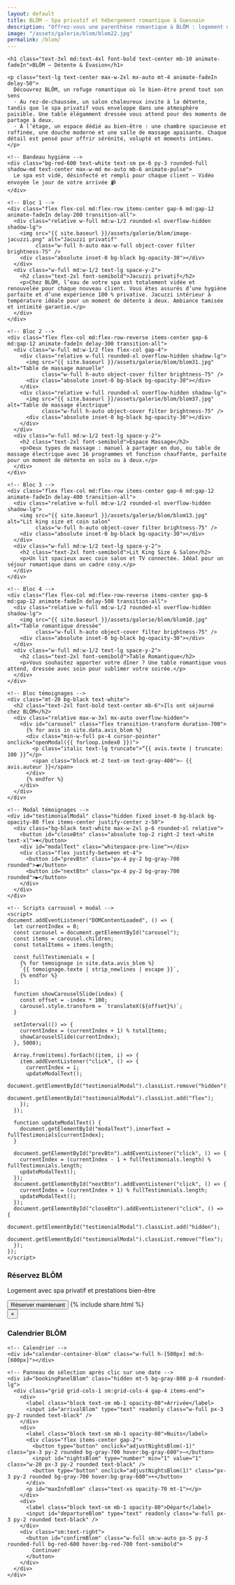 ```yaml
---
layout: default
title: BLŌM – Spa privatif et hébergement romantique à Guesnain
description: "Offrez-vous une parenthèse romantique à BLŌM : logement de charme, spa privatif, détente et petit‑déjeuner inclus."
image: "/assets/galerie/blom/blom22.jpg"
permalink: /blom/
---
```


<section class="bg-black text-white py-12 px-4 w-full overflow-x-hidden">
  <div class="max-w-6xl mx-auto space-y-16">

    <h1 class="text-3xl md:text-4xl font-bold text-center mb-10 animate-fadeIn">BLŌM – Détente & Évasion</h1>

    <p class="text-lg text-center max-w-2xl mx-auto mt-4 animate-fadeIn delay-50">
      Découvrez BLŌM, un refuge romantique où le bien‑être prend tout son sens
      · Au rez-de-chaussée, un salon chaleureux invite à la détente, tandis que le spa privatif vous enveloppe dans une atmosphère paisible. Une table élégamment dressée vous attend pour des moments de partage à deux.
      · À l’étage, un espace dédié au bien-être : une chambre spacieuse et raffinée, une douche moderne et une salle de massage apaisante. Chaque détail est pensé pour offrir sérénité, volupté et moments intimes.
    </p>

    <!-- Bandeau hygiène -->
    <div class="bg-red-600 text-white text-sm px-6 py-3 rounded-full shadow-md text-center max-w-md mx-auto mb-6 animate-pulse">
      Le spa est vidé, désinfecté et rempli pour chaque client – Vidéo envoyée le jour de votre arrivée 📹
    </div>

    <!-- Bloc 1 -->
    <div class="flex flex-col md:flex-row items-center gap-6 md:gap-12 animate-fadeIn delay-200 transition-all">
      <div class="relative w-full md:w-1/2 rounded-xl overflow-hidden shadow-lg">
        <img src="{{ site.baseurl }}/assets/galerie/blom/image-jacuzzi.png" alt="Jacuzzi privatif"
             class="w-full h-auto max-w-full object-cover filter brightness-75" />
        <div class="absolute inset-0 bg-black bg-opacity-30"></div>
      </div>
      <div class="w-full md:w-1/2 text-lg space-y-2">
        <h2 class="text-2xl font-semibold">Jacuzzi privatif</h2>
        <p>Chez BLŌM, l’eau de votre spa est totalement vidée et renouvelée pour chaque nouveau client. Vous êtes assurés d’une hygiène parfaite et d’une expérience 100 % privative. Jacuzzi intérieur à température idéale pour un moment de détente à deux. Ambiance tamisée et intimité garantie.</p>
      </div>
    </div>

    <!-- Bloc 2 -->
    <div class="flex flex-col md:flex-row-reverse items-center gap-6 md:gap-12 animate-fadeIn delay-300 transition-all">
      <div class="w-full md:w-1/2 flex flex-col gap-4">
        <div class="relative w-full rounded-xl overflow-hidden shadow-lg">
          <img src="{{ site.baseurl }}/assets/galerie/blom/blom31.jpg" alt="Table de massage manuelle"
               class="w-full h-auto object-cover filter brightness-75" />
          <div class="absolute inset-0 bg-black bg-opacity-30"></div>
        </div>
        <div class="relative w-full rounded-xl overflow-hidden shadow-lg">
          <img src="{{ site.baseurl }}/assets/galerie/blom/blom37.jpg" alt="Table de massage électrique"
               class="w-full h-auto object-cover filter brightness-75" />
          <div class="absolute inset-0 bg-black bg-opacity-30"></div>
        </div>
      </div>
      <div class="w-full md:w-1/2 text-lg space-y-2">
        <h2 class="text-2xl font-semibold">Espace Massage</h2>
        <p>Deux types de massage : manuel à partager en duo, ou table de massage électrique avec 16 programmes et fonction chauffante, parfaite pour un moment de détente en solo ou à deux.</p>
      </div>
    </div>

    <!-- Bloc 3 -->
    <div class="flex flex-col md:flex-row items-center gap-6 md:gap-12 animate-fadeIn delay-400 transition-all">
      <div class="relative w-full md:w-1/2 rounded-xl overflow-hidden shadow-lg">
        <img src="{{ site.baseurl }}/assets/galerie/blom/blom13.jpg" alt="Lit king size et coin salon"
             class="w-full h-auto object-cover filter brightness-75" />
        <div class="absolute inset-0 bg-black bg-opacity-30"></div>
      </div>
      <div class="w-full md:w-1/2 text-lg space-y-2">
        <h2 class="text-2xl font-semibold">Lit King Size & Salon</h2>
        <p>Un lit spacieux avec coin salon et TV connectée. Idéal pour un séjour romantique dans un cadre cosy.</p>
      </div>
    </div>

    <!-- Bloc 4 -->
    <div class="flex flex-col md:flex-row-reverse items-center gap-6 md:gap-12 animate-fadeIn delay-500 transition-all">
      <div class="relative w-full md:w-1/2 rounded-xl overflow-hidden shadow-lg">
        <img src="{{ site.baseurl }}/assets/galerie/blom/blom10.jpg" alt="Table romantique dressée"
             class="w-full h-auto object-cover filter brightness-75" />
        <div class="absolute inset-0 bg-black bg-opacity-30"></div>
      </div>
      <div class="w-full md:w-1/2 text-lg space-y-2">
        <h2 class="text-2xl font-semibold">Table Romantique</h2>
        <p>Vous souhaitez apporter votre dîner ? Une table romantique vous attend, dressée avec soin pour sublimer votre soirée.</p>
      </div>
    </div>

    <!-- Bloc témoignages -->
    <div class="mt-20 bg-black text-white">
      <h2 class="text-2xl font-bold text-center mb-6">Ils ont séjourné chez BLŌM</h2>
      <div class="relative max-w-3xl mx-auto overflow-hidden">
        <div id="carousel" class="flex transition-transform duration-700">
          {% for avis in site.data.avis_blom %}
          <div class="min-w-full px-4 cursor-pointer" onclick="openModal({{ forloop.index0 }})">
            <p class="italic text-lg truncate">“{{ avis.texte | truncate: 100 }}”</p>
            <span class="block mt-2 text-sm text-gray-400">– {{ avis.auteur }}</span>
          </div>
          {% endfor %}
        </div>
      </div>
    </div>

    <!-- Modal témoignages -->
    <div id="testimonialModal" class="hidden fixed inset-0 bg-black bg-opacity-80 flex items-center justify-center z-50">
      <div class="bg-black text-white max-w-2xl p-6 rounded-xl relative">
        <button id="closeBtn" class="absolute top-2 right-2 text-white text-xl">✖</button>
        <div id="modalText" class="whitespace-pre-line"></div>
        <div class="flex justify-between mt-4">
          <button id="prevBtn" class="px-4 py-2 bg-gray-700 rounded">◀</button>
          <button id="nextBtn" class="px-4 py-2 bg-gray-700 rounded">▶</button>
        </div>
      </div>
    </div>

    <!-- Scripts carrousel + modal -->
    <script>
    document.addEventListener("DOMContentLoaded", () => {
      let currentIndex = 0;
      const carousel = document.getElementById("carousel");
      const items = carousel.children;
      const totalItems = items.length;

      const fullTestimonials = [
        {% for temoignage in site.data.avis_blom %}
        `{{ temoignage.texte | strip_newlines | escape }}`,
        {% endfor %}
      ];

      function showCarouselSlide(index) {
        const offset = -index * 100;
        carousel.style.transform = `translateX(${offset}%)`;
      }

      setInterval(() => {
        currentIndex = (currentIndex + 1) % totalItems;
        showCarouselSlide(currentIndex);
      }, 5000);

      Array.from(items).forEach((item, i) => {
        item.addEventListener("click", () => {
          currentIndex = i;
          updateModalText();
          document.getElementById("testimonialModal").classList.remove("hidden");
          document.getElementById("testimonialModal").classList.add("flex");
        });
      });

      function updateModalText() {
        document.getElementById("modalText").innerText = fullTestimonials[currentIndex];
      }

      document.getElementById("prevBtn").addEventListener("click", () => {
        currentIndex = (currentIndex - 1 + fullTestimonials.length) % fullTestimonials.length;
        updateModalText();
      });
      document.getElementById("nextBtn").addEventListener("click", () => {
        currentIndex = (currentIndex + 1) % fullTestimonials.length;
        updateModalText();
      });
      document.getElementById("closeBtn").addEventListener("click", () => {
        document.getElementById("testimonialModal").classList.add("hidden");
        document.getElementById("testimonialModal").classList.remove("flex");
      });
    });
    </script>

<!-- ====== BLOM : CTA + modal + calendrier + sélection ====== -->
<!-- Remplace entièrement l'ancien bloc BLŌM par celui-ci -->

<!-- Appel à l'action : Réserver BLŌM -->
<div class="mt-16 bg-white text-black py-6 px-4 text-center rounded-xl shadow-xl max-w-4xl mx-auto">
  <h3 class="text-2xl font-bold mb-2">Réservez BLŌM</h3>
  <p class="mb-4">Logement avec spa privatif et prestations bien-être</p>

  <div class="flex flex-col sm:flex-row sm:justify-center gap-4 mt-4">
    <button onclick="openCalendarBlom()" 
            class="inline-block bg-black text-white px-6 py-3 rounded-full font-semibold shadow hover:bg-gray-800 transition text-center">
      Réserver maintenant
    </button>
    {% include share.html %}
  </div>
</div>

<!-- Modal calendrier BLŌM -->
<div id="calendarModalBlom" class="fixed inset-0 bg-black bg-opacity-90 hidden items-center justify-center z-50 px-4" onclick="closeCalendarBlom(event)">
  <div class="bg-gray-900 text-white rounded-xl shadow-xl relative w-full max-w-5xl mx-auto p-6" onclick="event.stopPropagation()">
    <button onclick="closeCalendarBlom()" class="absolute top-2 right-4 text-3xl font-bold text-gray-400 hover:text-white">&times;</button>
    <h3 class="text-2xl font-bold text-center mt-2 mb-4">Calendrier BLŌM</h3>

    <!-- Calendrier -->
    <div id="calendar-container-blom" class="w-full h-[500px] md:h-[600px]"></div>

    <!-- Panneau de sélection après clic sur une date -->
    <div id="bookingPanelBlom" class="hidden mt-5 bg-gray-800 p-4 rounded-lg">
      <div class="grid grid-cols-1 sm:grid-cols-4 gap-4 items-end">
        <div>
          <label class="block text-sm mb-1 opacity-80">Arrivée</label>
          <input id="arrivalBlom" type="text" readonly class="w-full px-3 py-2 rounded text-black" />
        </div>
        <div>
          <label class="block text-sm mb-1 opacity-80">Nuits</label>
          <div class="flex items-center gap-2">
            <button type="button" onclick="adjustNightsBlom(-1)" class="px-3 py-2 rounded bg-gray-700 hover:bg-gray-600">−</button>
            <input id="nightsBlom" type="number" min="1" value="1" class="w-20 px-3 py-2 rounded text-black" />
            <button type="button" onclick="adjustNightsBlom(1)" class="px-3 py-2 rounded bg-gray-700 hover:bg-gray-600">+</button>
          </div>
          <p id="maxInfoBlom" class="text-xs opacity-70 mt-1"></p>
        </div>
        <div>
          <label class="block text-sm mb-1 opacity-80">Départ</label>
          <input id="departureBlom" type="text" readonly class="w-full px-3 py-2 rounded text-black" />
        </div>
        <div class="sm:text-right">
          <button id="confirmBlom" class="w-full sm:w-auto px-5 py-3 rounded-full bg-red-600 hover:bg-red-700 font-semibold">
            Continuer
          </button>
        </div>
      </div>
    </div>
  </div>
</div>

<!-- FullCalendar (si pas déjà inclus ailleurs) -->
<link href="https://cdn.jsdelivr.net/npm/fullcalendar@6.1.8/index.global.min.css" rel="stylesheet" />
<script src="https://cdn.jsdelivr.net/npm/fullcalendar@6.1.8/index.global.min.js"></script>

<script>
/* --------- Robust globals --------- */
window.calendars = window.calendars || {};
window.blockedDatesBlom = new Set();
window.selectionEventBlom = null;
window.startBlom = null;
window.maxNightsBlom = 1;

/* --------- Helpers --------- */
const addDays = (date, n) => { const d = new Date(date); d.setDate(d.getDate()+n); return d; };
const ymd = (date) => {
  const y = date.getFullYear(), m = String(date.getMonth()+1).padStart(2,'0'), d = String(date.getDate()).padStart(2,'0');
  return `${y}-${m}-${d}`;
};
const formatFR = (date) => date.toLocaleDateString('fr-FR', { weekday:'short', day:'2-digit', month:'short', year:'numeric' });

/* --------- Open / Close modal --------- */
function openCalendarBlom() {
  const modal = document.getElementById("calendarModalBlom");
  if (!modal) return;
  modal.classList.remove("hidden"); modal.classList.add("flex");
  if (!window.calendars["BLOM"]) initCalendarBlom();
}
function closeCalendarBlom(event) {
  const modal = document.getElementById("calendarModalBlom");
  if (!modal) return;
  if (!event || event.target === modal) {
    modal.classList.add("hidden"); modal.classList.remove("flex");
    const panel = document.getElementById("bookingPanelBlom");
    if (panel) panel.classList.add("hidden");
    if (window.selectionEventBlom) { try { window.selectionEventBlom.remove(); } catch(e){} window.selectionEventBlom = null; }
    window.startBlom = null;
  }
}

/* --------- Init calendar BLŌM --------- */
<script>
async function initCalendarBlom() {
  try {
    console.log("[BLŌM] initCalendarBlom: fetching events...");
    const res = await fetch("https://calendar-proxy-production-231c.up.railway.app/api/reservations/BLOM");
    if (!res.ok) throw new Error("Erreur HTTP " + res.status);
    const eventsRaw = await res.json();
    console.log("[BLŌM] eventsRaw:", eventsRaw.length);

    const toISODate = d => {
      const x = new Date(d);
      return `${x.getFullYear()}-${String(x.getMonth()+1).padStart(2,'0')}-${String(x.getDate()).padStart(2,'0')}`;
    };

    const events = (eventsRaw || []).map(ev => {
      const s = new Date(ev.start);
      const e = new Date(ev.end);
      return {
        title: "Réservé",
        start: toISODate(s),
        end: toISODate(e),
        allDay: true,
        display: "block"
      };
    });

    // build blocked set (start inclusive, end exclusive)
    window.blockedDatesBlom = new Set();
    for (const ev of events) {
      let d = new Date(ev.start + "T00:00:00");
      const end = new Date(ev.end + "T00:00:00");
      while (d < end) {
        window.blockedDatesBlom.add( (d.getFullYear()) + "-" + String(d.getMonth()+1).padStart(2,'0') + "-" + String(d.getDate()).padStart(2,'0') );
        d = addDays(d, 1);
      }
    }
    console.log("[BLŌM] blocked days count:", window.blockedDatesBlom.size);

    const calendarEl = document.getElementById("calendar-container-blom");
    if (!calendarEl) { console.error("calendar-container-blom introuvable"); return; }

    // destroy previous if existed
    if (window.calendars && window.calendars["BLOM"]) {
      try { window.calendars["BLOM"].destroy(); } catch(e){/*ignore*/ }
      window.calendars["BLOM"] = null;
    }

    const calendar = new FullCalendar.Calendar(calendarEl, {
      initialView: "dayGridMonth",
      height: "auto",
      locale: "fr",
      firstDay: 1,
      headerToolbar: { left: "prev,next today", center: "title", right: "dayGridMonth,timeGridWeek" },
      events,
      displayEventTime: false,
      selectable: false,
      navLinks: true,
      // on garde dateClick au cas où, mais la vraie gestion est la délégation ci-dessous
      dateClick: (info) => {
        // appel direct si FullCalendar le détecte
        onDateClickBlom(info);
      }
    });

    calendar.render();
    window.calendars = window.calendars || {};
    window.calendars["BLOM"] = calendar;
    console.log("[BLŌM] calendar rendered");

    // --- DÉLÉGATION : rendre toute la cellule cliquable ---
    // retire ancien handler si présent
    if (window._blomCellClickHandler && calendarEl._blomCellClickHandlerAttached) {
      try { calendarEl.removeEventListener('click', window._blomCellClickHandler); } catch(e){}
      calendarEl._blomCellClickHandlerAttached = false;
    }

    const handler = (e) => {
      // Ignore clicks qui visent un événement existant
      if (e.target.closest('.fc-event')) return;

      // Cherche l'ancêtre le plus proche qui a data-date (les cellules jour de FullCalendar)
      const dayCell = e.target.closest('[data-date]');
      if (!dayCell) return;

      // Assure que la cellule est bien à l'intérieur du calendrier
      if (!calendarEl.contains(dayCell)) return;

      const dateStr = dayCell.getAttribute('data-date');
      if (!dateStr) return;

      console.log("[BLŌM] cellule cliquée :", dateStr);
      // appelle le même handler que pour dateClick
      onDateClickBlom({ dateStr });
    };

    // mémoriser et attacher
    window._blomCellClickHandler = handler;
    calendarEl.addEventListener('click', handler);
    calendarEl._blomCellClickHandlerAttached = true;

  } catch (err) {
    console.error("[BLŌM] initCalendar error:", err);
    alert("Impossible de charger le calendrier BLŌM. Voir la console pour les détails.");
  }
}

/* --------- Click date arrival handler --------- */
function onDateClickBlom(info) {
  try {
    const clicked = new Date(info.dateStr + "T00:00:00");
    const today = new Date(); today.setHours(0,0,0,0);

    if (clicked < today) return;
    if (window.blockedDatesBlom.has(info.dateStr)) return;

    window.startBlom = clicked;

    window.maxNightsBlom = computeMaxNightsFrom(window.startBlom, window.blockedDatesBlom, 60);
    if (window.maxNightsBlom < 1) return;

    const panel = document.getElementById("bookingPanelBlom");
    if (!panel) return;
    panel.classList.remove("hidden");

    document.getElementById("arrivalBlom").value = formatFR(window.startBlom);
    const nightsInput = document.getElementById("nightsBlom");
    nightsInput.value = 1;
    nightsInput.min = 1;
    nightsInput.max = window.maxNightsBlom;
    document.getElementById("maxInfoBlom").textContent = `Max : ${window.maxNightsBlom} nuit(s) possible(s)`;

    updateDepartureAndHighlightBlom();

    nightsInput.oninput = () => {
      let v = parseInt(nightsInput.value || "1", 10);
      if (isNaN(v) || v < 1) v = 1;
      if (v > window.maxNightsBlom) v = window.maxNightsBlom;
      nightsInput.value = v;
      updateDepartureAndHighlightBlom();
    };

    const btn = document.getElementById("confirmBlom");
    btn.onclick = () => {
      const nights = parseInt(document.getElementById("nightsBlom").value, 10);
      const departure = addDays(window.startBlom, nights);
      alert(`Réservation (simulation)\nArrivée: ${formatFR(window.startBlom)}\nNuits: ${nights}\nDépart: ${formatFR(departure)}`);
    };
  } catch (e) {
    console.error("onDateClickBlom error:", e);
  }
}

/* --------- computeMaxNightsFrom --------- */
function computeMaxNightsFrom(startDate, blockedSet, hardLimit = 30) {
  let nights = 0;
  for (let i = 0; i < hardLimit; i++) {
    const day = addDays(startDate, i);
    const key = ymd(day);
    if (blockedSet.has(key)) break;
    nights++;
  }
  return nights;
}

/* --------- updateDepartureAndHighlightBlom --------- */
function updateDepartureAndHighlightBlom() {
  const nights = parseInt(document.getElementById("nightsBlom").value, 10) || 1;
  const departure = addDays(window.startBlom, nights);
  document.getElementById("departureBlom").value = formatFR(departure);

  if (window.selectionEventBlom) { try { window.selectionEventBlom.remove(); } catch(e){} window.selectionEventBlom = null; }

  try {
    window.selectionEventBlom = window.calendars["BLOM"].addEvent({
      start: ymd(window.startBlom),
      end: ymd(departure),
      display: "background",
      backgroundColor: "rgba(22,163,74,0.35)"
    });
  } catch(e) { console.error("updateDepartureAndHighlightBlom error:", e); }
}

/* --------- adjust nights +/- --------- */
function adjustNightsBlom(delta) {
  if (!window.startBlom) return;
  const input = document.getElementById("nightsBlom");
  let v = parseInt(input.value || "1", 10) + delta;
  if (isNaN(v)) v = 1;
  if (v < 1) v = 1;
  if (v > window.maxNightsBlom) v = window.maxNightsBlom;
  input.value = v;
  updateDepartureAndHighlightBlom();
}
</script>

